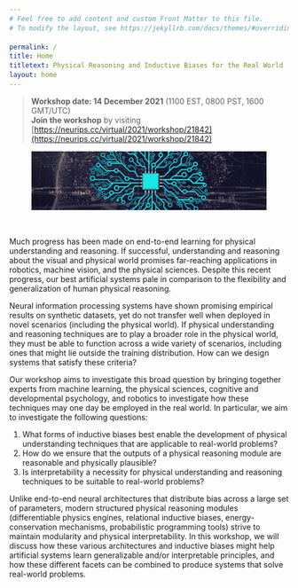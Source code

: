 ```yaml
---
# Feel free to add content and custom Front Matter to this file.
# To modify the layout, see https://jekyllrb.com/docs/themes/#overriding-theme-defaults

permalink: /
title: Home
titletext: Physical Reasoning and Inductive Biases for the Real World
layout: home
---
```


> **Workshop date: 14 December 2021** (1100 EST, 0800 PST, 1600 GMT/UTC) <br>
**Join the workshop** by visiting [https://neurips.cc/virtual/2021/workshop/21842](https://neurips.cc/virtual/2021/workshop/21842)

<figure>
	<div style="text-align:center">
		<img src="assets/img/banner.jpg" alt="A banner for the workshop" />
	</div>
</figure>
<br />

Much progress has been made on end-to-end learning for physical understanding and reasoning. If successful, understanding and reasoning about the visual and physical world promises far-reaching applications in robotics, machine vision, and the physical sciences. Despite this recent progress, our best artificial systems pale in comparison to the flexibility and generalization of human physical reasoning.

Neural information processing systems have shown promising empirical results on synthetic datasets, yet do not transfer well when deployed in novel scenarios (including the physical world). If physical understanding and reasoning techniques are to play a broader role in the physical world, they must be able to function across a wide variety of scenarios, including ones that might lie outside the training distribution. How can we design systems that satisfy these criteria?

Our workshop aims to investigate this broad question by bringing together experts from machine learning, the physical sciences, cognitive and developmental psychology, and robotics to investigate how these techniques may one day be employed in the real world. In particular, we aim to investigate the following questions:
1. What forms of inductive biases best enable the development of physical understanding techniques that are applicable to real-world problems?
2. How do we ensure that the outputs of a physical reasoning module are reasonable and physically plausible?
3. Is interpretability a necessity for physical understanding and reasoning techniques to be suitable to real-world problems?

Unlike end-to-end neural architectures that distribute bias across a large set of parameters, modern structured physical reasoning modules (differentiable physics engines, relational inductive biases, energy-conservation mechanisms, probabilistic programming tools) strive to maintain modularity and physical interpretability. In this workshop, we will discuss how these various architectures and inductive biases might help artificial systems learn generalizable and/or interpretable principles, and how these different facets can be combined to produce systems that solve real-world problems. 


